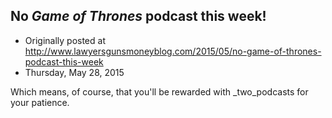 ## No <em>Game of Thrones</em> podcast this week!

 * Originally posted at http://www.lawyersgunsmoneyblog.com/2015/05/no-game-of-thrones-podcast-this-week
 * Thursday, May 28, 2015

Which means, of course, that you'll be rewarded with _two_podcasts for your patience.
